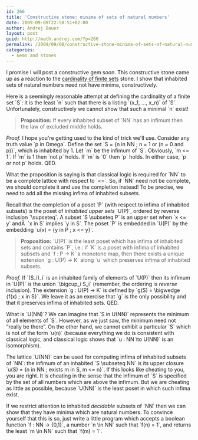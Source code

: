 ```yaml
---
id: 266
title: 'Constructive stone: minima of sets of natural numbers'
date: 2009-09-08T22:58:51+02:00
author: Andrej Bauer
layout: post
guid: http://math.andrej.com/?p=266
permalink: /2009/09/08/constructive-stone-minima-of-sets-of-natural-numbers/
categories:
  - Gems and stones
---
```

I promise I will post a constructive gem soon. This constructive stone came up as a reaction to the [cardinality of finite sets](/2009/09/08/constructive-stone-cardinality-of-sets/) stone. I show that inhabited sets of natural numbers need not have minima, constructively.

<!--more-->

Here is a seemingly reasonable attempt at defining the cardinality of a finite set \`S\`: it is the least \`n\` such that there is a listing \`(x\_1, ..., x\_n)\` of \`S\`. Unfortunately, constructively we cannot show that such a minimal \`n\` exist!

> **Proposition:** If every inhabited subset of \`NN\` has an infimum then the law of excluded middle holds.

_Proof._ I hope you're getting used to the kind of trick we'll use. Consider any truth value \`p in Omega\`. Define the set \`S = {n in NN ; n = 1 or (n = 0 and p)}\`, which is inhabited by 1. Let \`m\` be the infimum of \`S\`. Obviously, \`m <= 1\`. If \`m\` is 1 then \`not p\` holds. If \`m\` is \`0\` then \`p\` holds. In either case, \`p or not p\` holds. QED.

What the proposition is saying is that classical logic is required for \`NN\` to be a complete lattice with respect to \`<=\`. So, if \`NN\` need not be complete, we should complete it and use the completion instead! To be precise, we need to add all the missing infima of inhabited subsets.

Recall that the completion of a poset \`P\` (with respect to infima of inhabited subsets) is the poset of _inhabited upper sets_ \`U(P)\`, ordered by reverse inclusion \`\supseteq\`. A subset \`S \subseteq P\` is an upper set when \`x <= y\` andÂ  \`x in S\` implies \`y in S\`. The poset \`P\` is embedded in \`U(P)\` by the embedding \`u(x) = {y in P ; x <= y}\`.

> **Proposition:** \`U(P)\` is the least poset which has infima of inhabited sets and contains \`P\`, i.e.: if \`K\` is a poset with infima of inhabited subsets and \`f : P -> K\` a monotone map, then there exists a unique extension \`g : U(P) -> K\` along \`u\` which preserves infima of inhabited subsets.

_Proof._ If \`(S\_i)\_i\` is an inhabited family of elements of \`U(P)\` then its infimum in \`U(P)\` is the union \`\bigcup\_i S\_i\` (remember, the ordering is _reverse_ inclusion). The extension \`g : U(P) -> K\` is defined by \`g(S) = \bigwedge {f(x) ; x in S}\`. We leave it as an exercise that \`g\` is the only possibility and that it preserves infima of inhabited sets. QED.

What is \`U(NN)\`? We can imagine that \`S in U(NN)\` represents the minimum of all elements of \`S\`. However, as we just saw, the minimum need not “really be there”. On the other hand, we cannot exhibit a particular \`S\` which is not of the form \`u(n)\` (because everything we do is consistent with classical logic, and classical logic shows that \`u : NN \to U(NN)\` is an isomorphism).

The lattice \`U(NN)\` can be used for computing infima of inhabited subsets of \`NN\`: the infimum of an inhabited \`S \subseteq NN\` is its upper closure \`u(S) = {n in NN ; exists m in S, m <= n}\`. If this looks like cheating to you, you are right. It is cheating in the sense that the infimum of \`S\` is specified by the set of all numbers which are above the infimum. But we are cheating as little as possible, because \`U(NN)\` is the least poset in which such infima exist.

If we restrict attention to inhabited _decidable_ subsets of \`NN\` then we can show that they have minima which are natural numbers. To convince yourself that this is so, just write a little program which accepts a boolean function \`f : NN -> {0,1}\`, a number \`n \in NN\` such that \`f(n) = 1\`, and returns the least \`m \in NN\` such that \`f(m) = 1\`.
